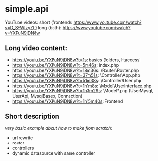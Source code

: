 # simple.api

YouTube videos: 
short (frontend): https://www.youtube.com/watch?v=D_SFWlzyZt0
long (both): https://www.youtube.com/watch?v=YXPuN9jDN8w

## Long video content:
* https://youtu.be/YXPuN9jDN8w?t=1s: basics (folders, htaccess)
* https://youtu.be/YXPuN9jDN8w?t=5m46s: index.php
* https://youtu.be/YXPuN9jDN8w?t=18m36s: \Router\Router.php
* https://youtu.be/YXPuN9jDN8w?t=37m51s: \Controller\App.php
* https://youtu.be/YXPuN9jDN8w?t=51m38s: \Controller\User.php
* https://youtu.be/YXPuN9jDN8w?t=1h1m8s: \Model\UserInterface.php
* https://youtu.be/YXPuN9jDN8w?t=1h3m29s: \Model\*.php (UserMysql, UserApi, MysqlBasep, Connection)
* https://youtu.be/YXPuN9jDN8w?t=1h15m40s: Frontend


## Short description

*very basic example about how to make from scratch:*

* url rewrite
* router
* controllers
* dynamic datasource with same controller
